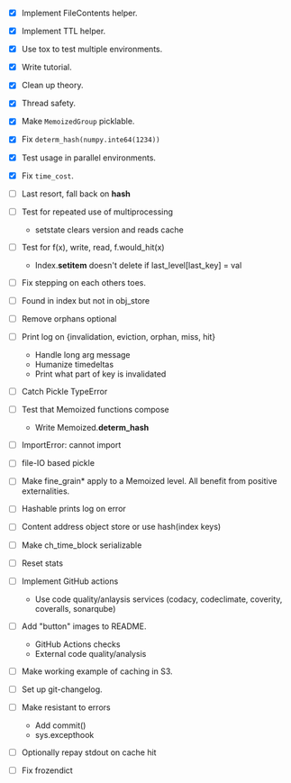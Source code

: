 - [x] Implement FileContents helper.
- [x] Implement TTL helper.
- [x] Use tox to test multiple environments.
- [x] Write tutorial.
- [x] Clean up theory.
- [x] Thread safety.
- [x] Make `MemoizedGroup` picklable.
- [x] Fix `determ_hash(numpy.inte64(1234))`
- [x] Test usage in parallel environments.
- [x] Fix `time_cost`.

- [ ] Last resort, fall back on __hash__
- [ ] Test for repeated use of multiprocessing
  - setstate clears version and reads cache
- [ ] Test for f(x), write, read, f.would_hit(x)
  - Index.__setitem__ doesn't delete if last_level[last_key] = val
- [ ] Fix stepping on each others toes.
- [ ] Found in index but not in obj_store
- [ ] Remove orphans optional
- [ ] Print log on {invalidation, eviction, orphan, miss, hit}
  - Handle long arg message
  - Humanize timedeltas
  - Print what part of key is invalidated
- [ ] Catch Pickle TypeError
- [ ] Test that Memoized functions compose
  - Write Memoized.__determ_hash__
- [ ] ImportError: cannot import
- [ ] file-IO based pickle
- [ ] Make fine_grain* apply to a Memoized level. All benefit from positive externalities.

- [ ] Hashable prints log on error
- [ ] Content address object store or use hash(index keys)
- [ ] Make ch_time_block serializable

- [ ] Reset stats
- [ ] Implement GitHub actions
  - Use code quality/anlaysis services (codacy, codeclimate, coverity, coveralls, sonarqube)
- [ ] Add "button" images to README.
  - GitHub Actions checks
  - External code quality/analysis
- [ ] Make working example of caching in S3.
- [ ] Set up git-changelog.
- [ ] Make resistant to errors
  - Add commit()
  - sys.excepthook
- [ ] Optionally repay stdout on cache hit
- [ ] Fix frozendict

